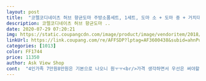 ```yaml
---
layout: post 
title:  "코렐코디네이츠 허브 향균도마 주방소품세트, 1세트, 도마 소 + 도마 중 + 거치대" 
description: 코렐코디네이츠 허브 향균도마 ..
date: 2020-07-29 07:20:21 
img: https://static.coupangcdn.com/image/product/image/vendoritem/2018/08/17/3000689812/8313165d-cdaa-4e94-8f1e-839b5ba945b9.jpg 
linkUrl: https://link.coupang.com/re/AFFSDP?lptag=AF3600438&subid=ahnPublicAsk&pageKey=345060&itemId=843582&vendorItemId=3000689812&traceid=V0-113-e8ec9d4afeb9defb 
categories: [1013] 
color: FF1744 
price: 11350 
author: Ask View Shop 
cont:  "4인가족 7만원8만원은 기본으로 나오니 원ㅜㅜ<br/>가격 생각하면서 우선은 써야할것같아요.<br/> 딱 가격만큼은 퀄리티라고해야할까요?<br/>가끔 짜장이나 카레만들땐<br/>겉보기에 깨끗하고 쓰는게있으니<br/>고정대 안쓰고 그냥 세워둔채로 사용중입니다<br/>구매하고 딱 2번 칼질했는데 바로 칼집자리 생기더리구요.<br/><br/>그냥 가격대비 괜찮은 제품이였습니다.<br/><br/>근데 당근은 물들더라구요 ㅎㄷㄷ 빨리 씻어내야해요.<br/><br/>기존에 마트에서 산 그냥 흰도마 썼었어요.<br/><br/>나무도마보다 훨씬 깔끔하고 만족합니다.<br/><br/>남편도 도마가 묵직하니 좋다하구요<br/>다x소에서 판매하는 도마랑 딱히 다른 차이는 없더라구요.<br/><br/>닦아내도 다시 생기고 다시 생기고해서 이참에 그냥 버리고 새걸로 주문하자해서 검색해서 평도 많고 좋은평이 많아서 주문했는데 12,000원에 두개가 왔네요 ㅎㅎ<br/>대형은 확실히 크고 무게감도 있어서 쉽게 움직이지는 않더라구요.<br/><br/>도마 하나로도 잘 사용했는데 작은거 큰거 두개와서 용도를 달리 사용하면 좋을것같아요 저는 주로 도마를 작은걸 선호하고 남편은 큰거를 선호하는데 딱 좋네요<br/>도마같은건 세균많은거 알지만<br/>도마를 여러개를 두고 식자재마다 바꿔가며 쓰라고 하는데... <br/><br/>도마바꾸긴해야하는데 몇달을 고민만하구요.<br/><br/>둘째 이유식시기도 다가오고해서<br/>디자인은 너무너무 만족스럽구요.<br/><br/>마트가면 반찬거리고뭐고 꼭 필요한것만사도<br/>무게감이 좀 있어서 안정감도 있어요.<br/><br/>바로 칼자리가 생기는걸보곤 좀 아쉽기는 했지만,<br/>보라색가지, 적양파는 물이 안드네요.<br/><br/>사라지긴 했어요.<br/><br/>소형은 사용하기에 좀 작아서 간단한 재료손질정도로만 쓰고있고요.<br/><br/>아마도 김치나 변색 위험이 있는 식자재료를 사용하면 바로 씻어야할것같아요.<br/><br/>아직 색이 빠지는 식자재를 다뤄보지는 못했지만 칼질만해도 딱알겠더라구요.<br/><br/>아직 아가들이 어려서<br/>양파랑 미나리 손질때문에 사용해본게 전부였지만, 2번만에 바로 자국이생겨버려서<br/>원래 나무도마와 이유식할때 이유식전용으로 사용하려고 옥수수도마 이렇게 두개를 사용해왔는데 나무도마 관리를 잘해줘야했는데 관리를 잘 못해줬더니 곰팡이가 생겨버렸어요<br/>이건 그것보단 훨가벼워요.<br/>ㅋㅋ<br/>이리저리 튀니 큰도마쓰구요.<br/><br/>이삼일지나니 약간물들었어서 그런가<br/>자꾸 미루다가<br/>작은거는 간단한거 자를때나 과일 자를때 쓰기 딱 좋을것같고 도마 고정할수있는게 있어서 사용해봤는데 이거는 고정이 제대로 안되요 되긴되나 불안해보이는건 저만 그런가요 ㅎㅎ<br/>작은거만 사용하던 제가 큰거 사용해봤는데 큰것도 나쁘지않네요 묵직해서 움직이는것도 없고 칼집은 아직까지 잘 모르겠어요 물 드는것도 아직까지는 잘 모르겠으나 물이 아예 안들순없겠죠 디자인이랑 색깔도 깨끗해서 맘에 드네요<br/>작은도마는 위에 식기건조대에 걸어놓고쓰구있어용.<br/><br/>작은도마로 거의 다해요ㅋㅋ<br/>저렴한 쿠팡에서 드디어 바꿨어요<br/>저만 그런건가 싶기도하고ㅋㅋㅋㅋ 설거지는 누가하는데.<br/>.<br/><br/>전에는 하얀색 두꺼운도마썼었는데 엄청 무거웠었거든요.<br/><br/>조금씩만 만들다보니<br/>좋다고는 못할것같아요.<br/><br/>주방이 좁기도하고, 요리하다보면 도마 바꿔가며 안하게 된다는.<br/>.<br/>;;<br/>칼자국은 그냥 보통인거같구요.<br/><br/>크기 딱 좋아요<br/>크기는 2가지로 대형 소형인데, 살림하는 주부라서 그런가?<br/>큰도마는 세워놓고<br/>평상시에 쓰던 도마가 칼집이 많이나서 새로 구입했습니다.<br/><br/>" 
---
```

